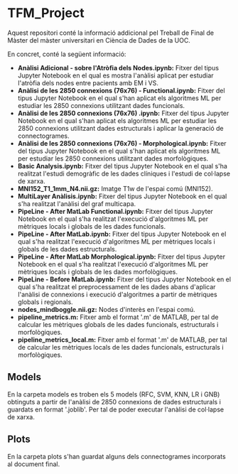 # TFM_Project

Aquest repositori conté la informació addicional pel Treball de Final de Màster del màster universitari en Ciència de Dades de la UOC.

En concret, conté la següent informació:
* **Anàlisi Adicional - sobre l'Atròfia dels Nodes.ipynb:** Fitxer del tipus Jupyter Notebook en el qual es mostra l'anàlisi aplicat per estudiar l'atròfia dels nodes entre pacients amb EM i VS.
* **Anàlisi de les 2850 connexions (76x76) - Functional.ipynb:** Fitxer del tipus Jupyter Notebook en el qual s'han aplicat els algoritmes ML per estudiar les 2850 connexions utilitzant dades funcionals.
* **Anàlisi de les 2850 connexions (76x76) .ipynb:** Fitxer del tipus Jupyter Notebook en el qual s'han aplicat els algoritmes ML per estudiar les 2850 connexions utilitzant dades estructurals i aplicar la generació de connectogrames.
* **Anàlisi de les 2850 connexions (76x76) - Morphological.ipynb:** Fitxer del tipus Jupyter Notebook en el qual s'han aplicat els algoritmes ML per estudiar les 2850 connexions utilitzant dades morfològiques.
* **Basic Analysis.ipynb:** Fitxer del tipus Jupyter Notebook en el qual s'ha realitzat l'estudi demogràfic de les dades clíniques i l'estudi de col·lapse de xarxa.
* **MNI152_T1_1mm_N4.nii.gz:** Imatge T1w de l'espai comú (MNI152).
* **MultiLayer Anàlisis.ipynb:** Fitxer del tipus Jupyter Notebook en el qual s'ha realitzat l'anàlisi del graf multicapa.
* **PipeLine - After MatLab Functional.ipynb:** Fitxer del tipus Jupyter Notebook en el qual s'ha realitzat l'execució d'algoritmes ML per mètriques locals i globals de les dades funcionals.
* **PipeLine - After MatLab.ipynb:** Fitxer del tipus Jupyter Notebook en el qual s'ha realitzat l'execució d'algoritmes ML per mètriques locals i globals de les dades estructurals.
* **PipeLine - After MatLab Morphological.ipynb:** Fitxer del tipus Jupyter Notebook en el qual s'ha realitzat l'execució d'algoritmes ML per mètriques locals i globals de les dades morfològiques.
* **PipeLine - Before MatLab.ipynb:** Fitxer del tipus Jupyter Notebook en el qual s'ha realitzat el preprocessament de les dades abans d'aplicar l'anàlisi de connexions i execució d'algoritmes a partir de mètriques globals i regionals.
* **nodes_mindboggle.nii.gz:** Nodes d'interès en l'espai comú.
* **pipeline_metrics.m:** Fitxer amb el format '.m' de MATLAB, per tal de calcular les mètriques globals de les dades funcionals, estructurals i morfològiques.
* **pipeline_metrics_local.m:** Fitxer amb el format '.m' de MATLAB, per tal de calcular les mètriques locals de les dades funcionals, estructurals i morfològiques.


## Models
En la carpeta models es troben els 5 models (RFC, SVM, KNN, LR i GNB) obtinguts a partir de l'anàlisi de 2850 connexions de dades estructurals i guardats en format '.joblib'. Per tal de poder executar l'anàlisi de col·lapse de xarxa.

## Plots
En la carpeta plots s'han guardat alguns dels connectogrames incorporats al document final.

